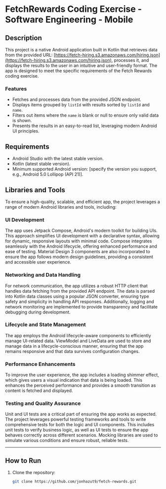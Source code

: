 # FetchRewards Coding Exercise - Software Engineering - Mobile

## Description

This project is a native Android application built in Kotlin that retrieves data from the provided URL: [https://fetch-hiring.s3.amazonaws.com/hiring.json](https://fetch-hiring.s3.amazonaws.com/hiring.json), processes it, and displays the results to the user in an intuitive and user-friendly format. The app is designed to meet the specific requirements of the Fetch Rewards coding exercise.

### Features

- Fetches and processes data from the provided JSON endpoint.
- Displays items grouped by `listId` with results sorted by `listId` and `name`.
- Filters out items where the `name` is blank or null to ensure only valid data is shown.
- Presents the results in an easy-to-read list, leveraging modern Android UI principles.

## Requirements

- Android Studio with the latest stable version.
- Kotlin (latest stable version).
- Minimum supported Android version: [specify the version you support, e.g., Android 5.0 Lollipop (API 21)].

## Libraries and Tools

To ensure a high-quality, scalable, and efficient app, the project leverages a range of modern Android libraries and tools, including:

### UI Development

The app uses Jetpack Compose, Android's modern toolkit for building UIs. This approach simplifies UI development with a declarative syntax, allowing for dynamic, responsive layouts with minimal code. Compose integrates seamlessly with the Android lifecycle, offering enhanced performance and ease of testing. Material Design 3 components are also incorporated to ensure the app follows modern design guidelines, providing a consistent and accessible user experience.

### Networking and Data Handling

For network communication, the app utilizes a robust HTTP client that handles data fetching from the provided API endpoint. The data is parsed into Kotlin data classes using a popular JSON converter, ensuring type safety and simplicity in handling API responses. Additionally, logging and network monitoring are implemented to provide transparency and facilitate debugging during development.

### Lifecycle and State Management

The app employs the Android lifecycle-aware components to efficiently manage UI-related data. ViewModel and LiveData are used to store and manage data in a lifecycle-conscious manner, ensuring that the app remains responsive and that data survives configuration changes.

### Performance Enhancements

To improve the user experience, the app includes a loading shimmer effect, which gives users a visual indication that data is being loaded. This enhances the perceived performance and provides a smooth transition as content is fetched and displayed.

### Testing and Quality Assurance

Unit and UI tests are a critical part of ensuring the app works as expected. The project leverages powerful testing frameworks and tools to write comprehensive tests for both the logic and UI components. This includes unit tests to verify business logic, as well as UI tests to ensure the app behaves correctly across different scenarios. Mocking libraries are used to simulate various conditions and ensure robust, reliable tests.

---

## How to Run

1. Clone the repository:
   ```bash
   git clone https://github.com/jonhazut9/fetch-rewards.git

